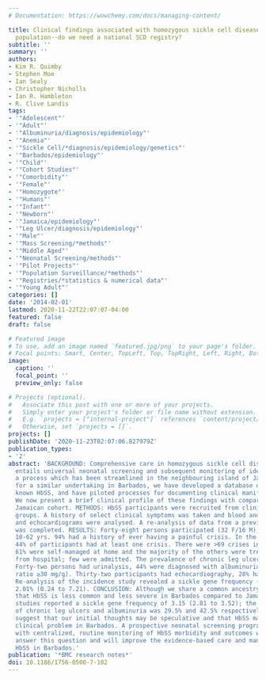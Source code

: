 ```yaml
---
# Documentation: https://wowchemy.com/docs/managing-content/

title: Clinical findings associated with homozygous sickle cell disease in the Barbadian
  population--do we need a national SCD registry?
subtitle: ''
summary: ''
authors:
- Kim R. Quimby
- Stephen Moe
- Ian Sealy
- Christopher Nicholls
- Ian R. Hambleton
- R. Clive Landis
tags:
- '"Adolescent"'
- '"Adult"'
- '"Albuminuria/diagnosis/epidemiology"'
- '"Anemia"'
- '"Sickle Cell/*diagnosis/epidemiology/genetics"'
- '"Barbados/epidemiology"'
- '"Child"'
- '"Cohort Studies"'
- '"Comorbidity"'
- '"Female"'
- '"Homozygote"'
- '"Humans"'
- '"Infant"'
- '"Newborn"'
- '"Jamaica/epidemiology"'
- '"Leg Ulcer/diagnosis/epidemiology"'
- '"Male"'
- '"Mass Screening/*methods"'
- '"Middle Aged"'
- '"Neonatal Screening/methods"'
- '"Pilot Projects"'
- '"Population Surveillance/*methods"'
- '"Registries/*statistics & numerical data"'
- '"Young Adult"'
categories: []
date: '2014-02-01'
lastmod: 2020-11-22T22:07:07-04:00
featured: false
draft: false

# Featured image
# To use, add an image named `featured.jpg/png` to your page's folder.
# Focal points: Smart, Center, TopLeft, Top, TopRight, Left, Right, BottomLeft, Bottom, BottomRight.
image:
  caption: ''
  focal_point: ''
  preview_only: false

# Projects (optional).
#   Associate this post with one or more of your projects.
#   Simply enter your project's folder or file name without extension.
#   E.g. `projects = ["internal-project"]` references `content/project/deep-learning/index.md`.
#   Otherwise, set `projects = []`.
projects: []
publishDate: '2020-11-23T02:07:06.827979Z'
publication_types:
- '2'
abstract: 'BACKGROUND: Comprehensive care in homozygous sickle cell disease (HbSS)
  entails universal neonatal screening and subsequent monitoring of identified patients,
  a process which has been streamlined in the neighbouring island of Jamaica. In preparation
  for a similar undertaking in Barbados, we have developed a database of persons with
  known HbSS, and have piloted processes for documenting clinical manifestations.
  We now present a brief clinical profile of these findings with comparisons to the
  Jamaican cohort. METHODS: HbSS participants were recruited from clinics and support
  groups. A history of select clinical symptoms was taken and blood and urine samples
  and echocardiograms were analysed. A re-analysis of data from a previous birth cohort
  was completed. RESULTS: Forty-eight persons participated (32 F/16 M); age range
  10-62 yrs. 94% had a history of ever having a painful crisis. In the past year,
  44% of participants had at least one crisis. There were >69 crises in 21 individuals;
  61% were self-managed at home and the majority of the others were treated and discharged
  from hospital; few were admitted. The prevalence of chronic leg ulceration was 27%.
  Forty-two persons had urinalysis, 44% were diagnosed with albuminuria (urinary protein/creatinine
  ratio ≥30 mg/g). Thirty-two participants had echocardiography, 28% had a TRJV ≥ 2.5 m/s.
  Re-analysis of the incidence study revealed a sickle gene frequency (95% CI) of
  2.01% (0.24 to 7.21). CONCLUSION: Although we share a common ancestry, it is thought
  that HbSS is less common and less severe in Barbados compared to Jamaica. The Jamaican
  studies reported a sickle gene frequency of 3.15 (2.81 to 3.52); the prevalence
  of chronic leg ulcers and albuminuria was 29.5% and 42.5% respectively. These comparisons
  suggest that our initial thoughts may be speculative and that HbSS may be an underestimated
  clinical problem in Barbados. A prospective neonatal screening programme combined
  with centralized, routine monitoring of HbSS morbidity and outcomes will definitively
  answer this question and will improve the evidence-based care and management of
  HbSS in Barbados.'
publication: '*BMC research notes*'
doi: 10.1186/1756-0500-7-102
---
```

